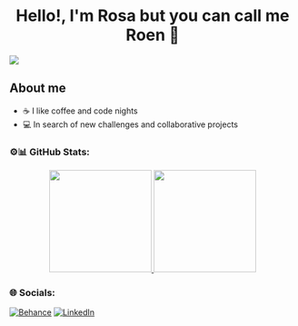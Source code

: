 <div align="center">
<h1 align="center">Hello!, I'm Rosa but you can call me Roen 👋</h1>
 </div>
<img src="https://github.com/user-attachments/assets/04bc3123-fed8-4dbc-b4e0-01580f5d31e0">

## About me
- ☕ I like coffee and code nights
- 💻 In search of new challenges and collaborative projects

### ⚙️📊 GitHub Stats:
<p align="center">
<a href="https://github.com/Rosa-Enco-Perez">
  <img height="180em" src="https://github-readme-stats-eight-theta.vercel.app/api?username=Rosa-Enco-Perez&show_icons=true&theme=algolia&include_all_commits=true&count_private=true"/>
  <img height="180em" src="https://github-readme-stats-eight-theta.vercel.app/api/top-langs/?username=Rosa-Enco-Perez&layout=compact&langs_count=8&theme=algolia"/></a>
</p>

### 🌐 Socials:
[![Behance](https://img.shields.io/badge/Behance-1769ff?logo=behance&logoColor=white)](https://www.behance.net/rosaenco) [![LinkedIn](https://img.shields.io/badge/LinkedIn-%230077B5.svg?logo=linkedin&logoColor=white)](https://www.linkedin.com/in/rosaenco/) 
